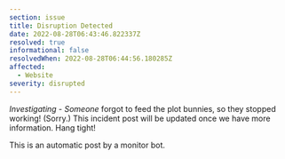 ```yaml
---
section: issue
title: Disruption Detected
date: 2022-08-28T06:43:46.822337Z
resolved: true
informational: false
resolvedWhen: 2022-08-28T06:44:56.180285Z
affected:
  - Website
severity: disrupted
---
```

*Investigating* - _Someone_ forgot to feed the plot bunnies, so they stopped working! (Sorry.) This incident post will be updated once we have more information. Hang tight!

This is an automatic post by a monitor bot.
        
